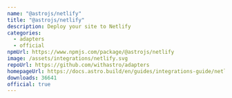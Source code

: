 ```yaml
---
name: "@astrojs/netlify"
title: "@astrojs/netlify"
description: Deploy your site to Netlify
categories:
  - adapters
  - official
npmUrl: https://www.npmjs.com/package/@astrojs/netlify
image: /assets/integrations/netlify.svg
repoUrl: https://github.com/withastro/adapters
homepageUrl: https://docs.astro.build/en/guides/integrations-guide/netlify/
downloads: 36641
official: true
---
```

